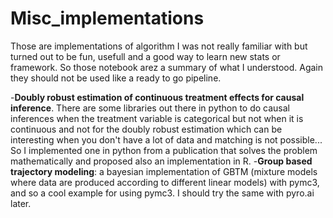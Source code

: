 # Misc_implementations

Those are implementations of algorithm I was not really familiar with but turned out to be fun, usefull and a good way to learn new stats or framework. So those notebook arez a summary of what I understood. Again they should not be used like a ready to go pipeline.

-**Doubly robust estimation of continuous treatment effects for causal inference**. There are some libraries out there in python to do causal inferences when the treatment variable is categorical but not when it is continuous and not for the doubly robust estimation which can be interesting when you don't have a lot of data and matching is not possible... So I implemented one in python from a publication that solves the problem mathematically and proposed also an implementation in R.
-**Group based trajectory modeling**: a bayesian implementation of GBTM (mixture models where data are produced according to different linear models) with pymc3, and so a cool example for using pymc3. I should try the same with pyro.ai later.
